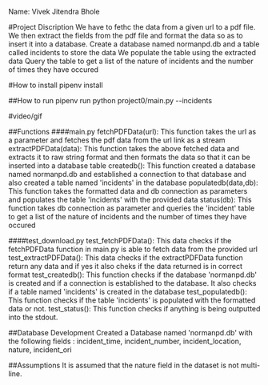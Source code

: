 Name: Vivek Jitendra Bhole

#Project Discription
We have to fethc the data from a given url to a pdf file.
We then extract the fields from the pdf file and format the data so as to insert it into a database.
Create a database named normanpd.db and a table called incidents to store the data
We populate the table using the extracted data
Query the table to get a list of the nature of incidents and the number of times they have occured

#How to install
pipenv install

##How to run
pipenv run python project0/main.py --incidents <url>

#video/gif


##Functions
####main.py
fetchPDFData(url): This function takes the url as a parameter and fetches the pdf data from the url link as a stream
extractPDFData(data): This function takes the above fetched data and extracts it to raw string format and then formats the data so that it can be inserted into a database table
createdb(): This function created a database named normanpd.db and established a connection to that database and also created a table named 'incidents' in the database
populatedb(data,db): This function takes the formatted data and db connection as parameters and populates the table 'incidents' with the provided data
status(db): This function takes db connection as parameter and queries the 'incident' table to get a list of the nature of incidents and the number of times they have occured

####test_download.py
test_fetchPDFData(): This data checks if the fetchPDFData function in main.py is able to fetch data from the provided url
test_extractPDFData(): This data checks if the extractPDFData function return any data and if yes it also cheks if the data returned is in correct format
test_createdb(): This function checks if the database 'normanpd.db' is created and if a connection is established to the database. It also checks if a table named 'incidents' is created in the database
test_populatedb(): This function checks if the table 'incidents' is populated with the formatted data or not.
test_status(): This function checks if anything is being outputted into the stdout.

##Database Development
Created a Database named 'normanpd.db' with the following fields : incident_time, incident_number, incident_location, nature, incident_ori

##Assumptions
It is assumed that the nature field in the dataset is not multi-line.
